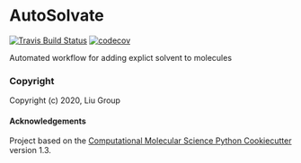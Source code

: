 AutoSolvate
==============================
[//]: # (Badges)
[![Travis Build Status](https://travis-ci.com/REPLACE_WITH_OWNER_ACCOUNT/AutoSolvate.svg?branch=master)](https://travis-ci.com/REPLACE_WITH_OWNER_ACCOUNT/AutoSolvate)
[![codecov](https://codecov.io/gh/REPLACE_WITH_OWNER_ACCOUNT/AutoSolvate/branch/master/graph/badge.svg)](https://codecov.io/gh/REPLACE_WITH_OWNER_ACCOUNT/AutoSolvate/branch/master)


Automated workflow for adding explict solvent to molecules

### Copyright

Copyright (c) 2020, Liu Group


#### Acknowledgements
 
Project based on the 
[Computational Molecular Science Python Cookiecutter](https://github.com/molssi/cookiecutter-cms) version 1.3.
